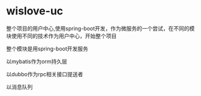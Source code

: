 # wislove-uc

整个项目的用户中心,使用spring-boot开发，作为微服务的一个尝试，在不同的模块使用不同的技术作为用户中心，开始整个项目

整个模块是用spring-boot开发服务

以mybatis作为orm持久层

以dubbo作为rpc相关接口提送者

以消息队列





